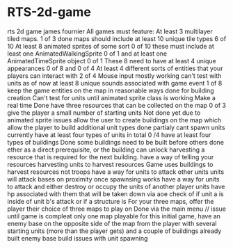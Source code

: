 # RTS-2d-game
rts 2d game
james fournier
All games must feature:
At least 3 multilayer tiled maps.   1 of 3 done
maps should include at least 10 unique tile types 6 of 10
At least 8 animated sprites of some sort 0 of 10
these must include at least one AnimatedWalkingSprite 0 of 1
and at least one AnimatedTimeSprite object 0 of 1
These 8 need to have at least 4 unique appearances 0 of 8 and 0 of 4
At least 4 different sorts of entities that your players can interact with 2 of 4
Mouse input mostly working can't test with units as of now
at least 8 unique sounds associated with game event 1 of 8
keep the game entities on the map in reasonable ways done for building creation
Can't test for units until animated sprite class is working
Make a real time  Done
have three resources that can be collected on the map 0 of 3
give the player a small number of starting units  Not done yet due to animated sprite issues
allow the user to create buildings on the map which allow the player to build additional unit types  done partialy cant spawn units currently
have at least four types of units in total 0 /4
have at least four types of buildings Done
some buildings need to be built before others done
ether as a direct prerequisite, or the building can unlock harvesting a resource that is required for the next building.
have a way of telling your resources harvesting units to harvest resources Game uses buildings to harvest resources not troops
have a way for units to attack other units units will attack bases on proximity once spawnsing works
have a way for units to attack and either destroy or occupy the units of another player units have hp associated with them that will be taken down via aoe check of if unit a is inside of unit b's attack or if a structure is
For your three maps, offer the player their choice of three maps to play on Done via the main menu // issue until game is compleat only one map playable
for this initial game, have an enemy base on the opposite side of the map from the player with several starting units (more than the player gets) and a couple of buildings already built enemy base build issues with unit spawning
